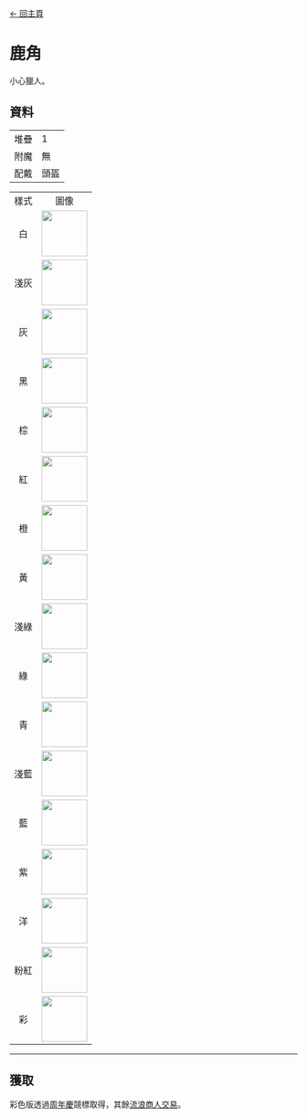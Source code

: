 [← 回主頁](../)
# 鹿角
小心獵人。

## 資料
<table>
    <tr><td align="end">堆疊</td><td>1</td></tr>
    <tr><td align="end">附魔</td><td>無</td></tr>
    <tr><td align="end">配戴</td><td>頭盔</td></tr>
</table>
<table>
    <tr><td align="center">樣式</td><td align="center">圖像</td></tr>
    <tr><td align="center">白</td><td><img src="https://i.imgur.com/Y7fU3Hv.png" height="80"/></td></tr>
    <tr><td align="center">淺灰</td><td><img src="https://i.imgur.com/jo2ivlt.png" height="80"/></td></tr>
    <tr><td align="center">灰</td><td><img src="https://i.imgur.com/ensFr4a.png" height="80"/></td></tr>
    <tr><td align="center">黑</td><td><img src="https://i.imgur.com/H7BiReg.png" height="80"/></td></tr>
    <tr><td align="center">棕</td><td><img src="https://i.imgur.com/CqcpJ2p.png" height="80"/></td></tr>
    <tr><td align="center">紅</td><td><img src="https://i.imgur.com/75pOdPY.png" height="80"/></td></tr>
    <tr><td align="center">橙</td><td><img src="https://i.imgur.com/lVl3wTr.png" height="80"/></td></tr>
    <tr><td align="center">黃</td><td><img src="https://i.imgur.com/aQosoL7.png" height="80"/></td></tr>
    <tr><td align="center">淺綠</td><td><img src="https://i.imgur.com/xXT2cbW.png" height="80"/></td></tr>
    <tr><td align="center">綠</td><td><img src="https://i.imgur.com/GdTwpNO.png" height="80"/></td></tr>
    <tr><td align="center">青</td><td><img src="https://i.imgur.com/iPhw4pO.png" height="80"/></td></tr>
    <tr><td align="center">淺藍</td><td><img src="https://i.imgur.com/PvhmV43.png" height="80"/></td></tr>
    <tr><td align="center">藍</td><td><img src="https://i.imgur.com/zJJMl25.png" height="80"/></td></tr>
    <tr><td align="center">紫</td><td><img src="https://i.imgur.com/3F4eG8p.png" height="80"/></td></tr>
    <tr><td align="center">洋</td><td><img src="https://i.imgur.com/Q8oHGI4.png" height="80"/></td></tr>
    <tr><td align="center">粉紅</td><td><img src="https://i.imgur.com/KsmZw9n.png" height="80"/></td></tr>
    <tr><td align="center">彩</td><td><img src="https://i.imgur.com/UUlKFfU.gif" height="80"/></td></tr>
</table>

---

## 獲取
彩色版透過[周年慶](../feature/anniversary.md)競標取得，其餘[流浪商人交易](../feature/enhanced_wandering_trader.md)。